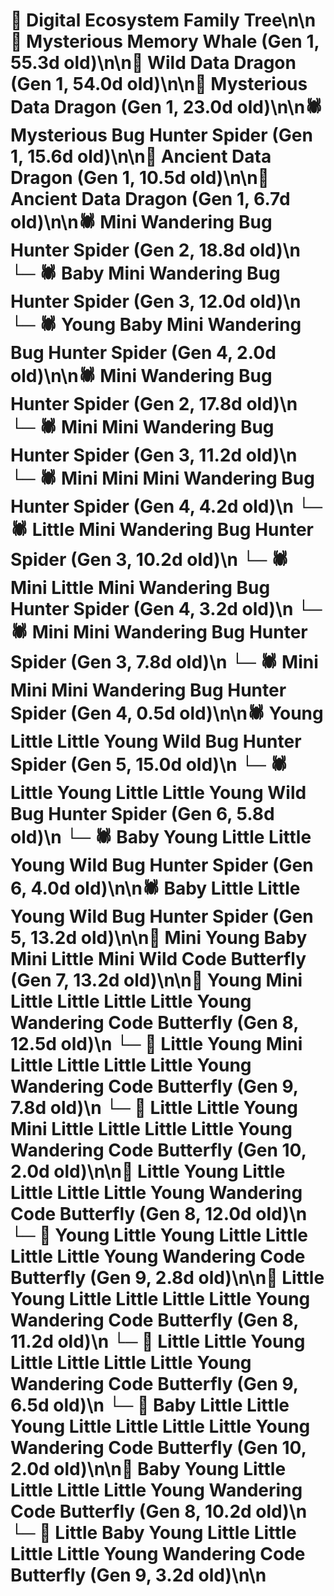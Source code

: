 # 🌳 Digital Ecosystem Family Tree\n\n🐋 Mysterious Memory Whale (Gen 1, 55.3d old)\n\n🐉 Wild Data Dragon (Gen 1, 54.0d old)\n\n🐉 Mysterious Data Dragon (Gen 1, 23.0d old)\n\n🕷️ Mysterious Bug Hunter Spider (Gen 1, 15.6d old)\n\n🐉 Ancient Data Dragon (Gen 1, 10.5d old)\n\n🐉 Ancient Data Dragon (Gen 1, 6.7d old)\n\n🕷️ Mini Wandering Bug Hunter Spider (Gen 2, 18.8d old)\n  └─ 🕷️ Baby Mini Wandering Bug Hunter Spider (Gen 3, 12.0d old)\n    └─ 🕷️ Young Baby Mini Wandering Bug Hunter Spider (Gen 4, 2.0d old)\n\n🕷️ Mini Wandering Bug Hunter Spider (Gen 2, 17.8d old)\n  └─ 🕷️ Mini Mini Wandering Bug Hunter Spider (Gen 3, 11.2d old)\n    └─ 🕷️ Mini Mini Mini Wandering Bug Hunter Spider (Gen 4, 4.2d old)\n  └─ 🕷️ Little Mini Wandering Bug Hunter Spider (Gen 3, 10.2d old)\n    └─ 🕷️ Mini Little Mini Wandering Bug Hunter Spider (Gen 4, 3.2d old)\n  └─ 🕷️ Mini Mini Wandering Bug Hunter Spider (Gen 3, 7.8d old)\n    └─ 🕷️ Mini Mini Mini Wandering Bug Hunter Spider (Gen 4, 0.5d old)\n\n🕷️ Young Little Little Young Wild Bug Hunter Spider (Gen 5, 15.0d old)\n  └─ 🕷️ Little Young Little Little Young Wild Bug Hunter Spider (Gen 6, 5.8d old)\n  └─ 🕷️ Baby Young Little Little Young Wild Bug Hunter Spider (Gen 6, 4.0d old)\n\n🕷️ Baby Little Little Young Wild Bug Hunter Spider (Gen 5, 13.2d old)\n\n🦋 Mini Young Baby Mini Little Mini Wild Code Butterfly (Gen 7, 13.2d old)\n\n🦋 Young Mini Little Little Little Little Young Wandering Code Butterfly (Gen 8, 12.5d old)\n  └─ 🦋 Little Young Mini Little Little Little Little Young Wandering Code Butterfly (Gen 9, 7.8d old)\n    └─ 🦋 Little Little Young Mini Little Little Little Little Young Wandering Code Butterfly (Gen 10, 2.0d old)\n\n🦋 Little Young Little Little Little Little Young Wandering Code Butterfly (Gen 8, 12.0d old)\n  └─ 🦋 Young Little Young Little Little Little Little Young Wandering Code Butterfly (Gen 9, 2.8d old)\n\n🦋 Little Young Little Little Little Little Young Wandering Code Butterfly (Gen 8, 11.2d old)\n  └─ 🦋 Little Little Young Little Little Little Little Young Wandering Code Butterfly (Gen 9, 6.5d old)\n    └─ 🦋 Baby Little Little Young Little Little Little Little Young Wandering Code Butterfly (Gen 10, 2.0d old)\n\n🦋 Baby Young Little Little Little Little Young Wandering Code Butterfly (Gen 8, 10.2d old)\n  └─ 🦋 Little Baby Young Little Little Little Little Young Wandering Code Butterfly (Gen 9, 3.2d old)\n\n